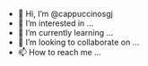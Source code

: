 - 👋 Hi, I’m @cappuccinosgj
- 👀 I’m interested in ...
- 🌱 I’m currently learning ...
- 💞️ I’m looking to collaborate on ...
- 📫 How to reach me ...

<!---
cappuccinosgj/cappuccinosgj is a ✨ special ✨ repository because its `README.md` (this file) appears on your GitHub profile.
You can click the Preview link to take a look at your changes.
--->
